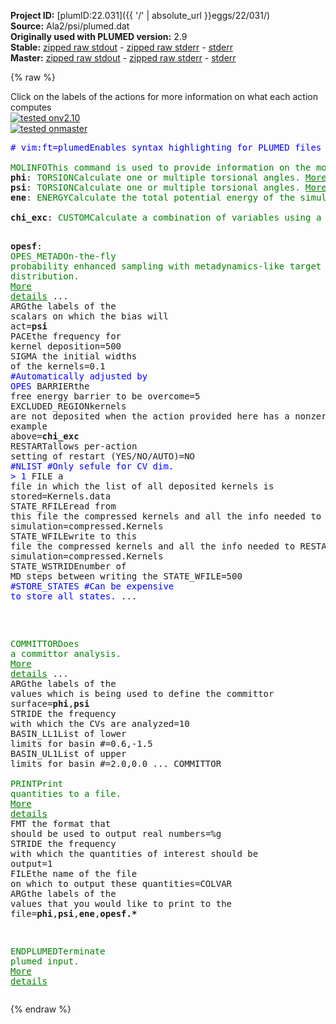**Project ID:** [plumID:22.031]({{ '/' | absolute_url }}eggs/22/031/)  
**Source:** Ala2/psi/plumed.dat  
**Originally used with PLUMED version:** 2.9  
**Stable:** [zipped raw stdout](plumed.dat.plumed.stdout.txt.zip) - [zipped raw stderr](plumed.dat.plumed.stderr.txt.zip) - [stderr](plumed.dat.plumed.stderr)  
**Master:** [zipped raw stdout](plumed.dat.plumed_master.stdout.txt.zip) - [zipped raw stderr](plumed.dat.plumed_master.stderr.txt.zip) - [stderr](plumed.dat.plumed_master.stderr)  

{% raw %}
<div class="plumedpreheader">
<div class="headerInfo" id="value_details_data/Ala2/psi/plumed.dat"> Click on the labels of the actions for more information on what each action computes </div>
<div class="containerBadge">
<div class="headerBadge"><a href="plumed.dat.plumed.stderr"><img src="https://img.shields.io/badge/v2.10-passing-green.svg" alt="tested onv2.10" /></a></div>
<div class="headerBadge"><a href="plumed.dat.plumed_master.stderr"><img src="https://img.shields.io/badge/master-passing-green.svg" alt="tested onmaster" /></a></div>
</div>
</div>
<pre class="plumedlisting">
<span class="plumedtooltip" style="color:blue"># vim:ft=plumed<span class="right">Enables syntax highlighting for PLUMED files in vim. See <a href="https://www.plumed.org/doc-master/user-doc/html/vim">here for more details. </a><i></i></span></span>
<br/><span class="plumedtooltip" style="color:green">MOLINFO<span class="right">This command is used to provide information on the molecules that are present in your system. <a href="https://www.plumed.org/doc-master/user-doc/html/MOLINFO" style="color:green">More details</a><i></i></span></span> <span class="plumedtooltip">STRUCTURE<span class="right">a file in pdb format containing a reference structure<i></i></span></span>=input.ala2.pdb
<span style="display:none;" id="data/Ala2/psi/plumed.dat">The MOLINFO action with label <b></b> calculates something</span><b name="data/Ala2/psi/plumed.datphi" onclick='showPath("data/Ala2/psi/plumed.dat","data/Ala2/psi/plumed.datphi","data/Ala2/psi/plumed.datphi","brown")'>phi</b>: <span class="plumedtooltip" style="color:green">TORSION<span class="right">Calculate one or multiple torsional angles. <a href="https://www.plumed.org/doc-master/user-doc/html/TORSION" style="color:green">More details</a><i></i></span></span> <span class="plumedtooltip">ATOMS<span class="right">the four atoms involved in the torsional angle<i></i></span></span>=<span class="plumedtooltip">@phi-2<span class="right">the four atoms that are required to calculate the phi dihedral for residue 2. <a href="https://www.plumed.org/doc-master/user-doc/html/MOLINFO">Click here</a> for more information. <i></i></span></span>
<span style="display:none;" id="data/Ala2/psi/plumed.datphi">The TORSION action with label <b>phi</b> calculates the following quantities:<table  align="center" frame="void" width="95%" cellpadding="5%"><tr><td width="5%"><b> Quantity </b>  </td><td><b> Description </b> </td></tr><tr><td width="5%">phi.value</td><td>the TORSION involving these atoms</td></tr></table></span><b name="data/Ala2/psi/plumed.datpsi" onclick='showPath("data/Ala2/psi/plumed.dat","data/Ala2/psi/plumed.datpsi","data/Ala2/psi/plumed.datpsi","brown")'>psi</b>: <span class="plumedtooltip" style="color:green">TORSION<span class="right">Calculate one or multiple torsional angles. <a href="https://www.plumed.org/doc-master/user-doc/html/TORSION" style="color:green">More details</a><i></i></span></span> <span class="plumedtooltip">ATOMS<span class="right">the four atoms involved in the torsional angle<i></i></span></span>=<span class="plumedtooltip">@psi-2<span class="right">the four atoms that are required to calculate the psi dihedral for residue 2. <a href="https://www.plumed.org/doc-master/user-doc/html/MOLINFO">Click here</a> for more information. <i></i></span></span>
<span style="display:none;" id="data/Ala2/psi/plumed.datpsi">The TORSION action with label <b>psi</b> calculates the following quantities:<table  align="center" frame="void" width="95%" cellpadding="5%"><tr><td width="5%"><b> Quantity </b>  </td><td><b> Description </b> </td></tr><tr><td width="5%">psi.value</td><td>the TORSION involving these atoms</td></tr></table></span><b name="data/Ala2/psi/plumed.datene" onclick='showPath("data/Ala2/psi/plumed.dat","data/Ala2/psi/plumed.datene","data/Ala2/psi/plumed.datene","brown")'>ene</b>: <span class="plumedtooltip" style="color:green">ENERGY<span class="right">Calculate the total potential energy of the simulation box. <a href="https://www.plumed.org/doc-master/user-doc/html/ENERGY" style="color:green">More details</a><i></i></span></span>
<br/><span style="display:none;" id="data/Ala2/psi/plumed.datene">The ENERGY action with label <b>ene</b> calculates something</span><b name="data/Ala2/psi/plumed.datchi_exc" onclick='showPath("data/Ala2/psi/plumed.dat","data/Ala2/psi/plumed.datchi_exc","data/Ala2/psi/plumed.datchi_exc","brown")'>chi_exc</b>: <span class="plumedtooltip" style="color:green">CUSTOM<span class="right">Calculate a combination of variables using a custom expression. <a href="https://www.plumed.org/doc-master/user-doc/html/CUSTOM" style="color:green">More details</a><i></i></span></span> <span class="plumedtooltip">ARG<span class="right">the values input to this function<i></i></span></span>=<b name="data/Ala2/psi/plumed.datpsi">psi</b> <span class="plumedtooltip">FUNC<span class="right">the function you wish to evaluate<i></i></span></span>=step(-x) <span class="plumedtooltip">PERIODIC<span class="right">if the output of your function is periodic then you should specify the periodicity of the function<i></i></span></span>=NO

<span style="display:none;" id="data/Ala2/psi/plumed.datchi_exc">The CUSTOM action with label <b>chi_exc</b> calculates the following quantities:<table  align="center" frame="void" width="95%" cellpadding="5%"><tr><td width="5%"><b> Quantity </b>  </td><td><b> Description </b> </td></tr><tr><td width="5%">chi_exc.value</td><td>an arbitrary function</td></tr></table></span><b name="data/Ala2/psi/plumed.datopesf" onclick='showPath("data/Ala2/psi/plumed.dat","data/Ala2/psi/plumed.datopesf","data/Ala2/psi/plumed.datopesf","brown")'>opesf</b>: <span class="plumedtooltip" style="color:green">OPES_METAD<span class="right">On-the-fly probability enhanced sampling with metadynamics-like target distribution. <a href="https://www.plumed.org/doc-master/user-doc/html/OPES_METAD" style="color:green">More details</a><i></i></span></span> ...
  <span class="plumedtooltip">ARG<span class="right">the labels of the scalars on which the bias will act<i></i></span></span>=<b name="data/Ala2/psi/plumed.datpsi">psi</b>
  <span class="plumedtooltip">PACE<span class="right">the frequency for kernel deposition<i></i></span></span>=500
  <span class="plumedtooltip">SIGMA<span class="right"> the initial widths of the kernels<i></i></span></span>=0.1 <span style="color:blue" class="comment">#Automatically adjusted by OPES</span>
  <span class="plumedtooltip">BARRIER<span class="right">the free energy barrier to be overcome<i></i></span></span>=5
  <span class="plumedtooltip">EXCLUDED_REGION<span class="right">kernels are not deposited when the action provided here has a nonzero value, see example above<i></i></span></span>=<b name="data/Ala2/psi/plumed.datchi_exc">chi_exc</b>
  <span class="plumedtooltip">RESTART<span class="right">allows per-action setting of restart (YES/NO/AUTO)<i></i></span></span>=NO
  <span style="color:blue" class="comment">#NLIST   #Only sefule for CV dim. &gt; 1</span>
  <span class="plumedtooltip">FILE<span class="right"> a file in which the list of all deposited kernels is stored<i></i></span></span>=Kernels.data
  <span class="plumedtooltip">STATE_RFILE<span class="right">read from this file the compressed kernels and all the info needed to RESTART the simulation<i></i></span></span>=compressed.Kernels
  <span class="plumedtooltip">STATE_WFILE<span class="right">write to this file the compressed kernels and all the info needed to RESTART the simulation<i></i></span></span>=compressed.Kernels
  <span class="plumedtooltip">STATE_WSTRIDE<span class="right">number of MD steps between writing the STATE_WFILE<i></i></span></span>=500
  <span style="color:blue" class="comment">#STORE_STATES  #Can be expensive to store all states.</span>
...

<br/><span style="display:none;" id="data/Ala2/psi/plumed.datopesf">The OPES_METAD action with label <b>opesf</b> calculates the following quantities:<table  align="center" frame="void" width="95%" cellpadding="5%"><tr><td width="5%"><b> Quantity </b>  </td><td><b> Description </b> </td></tr><tr><td width="5%">opesf.bias</td><td>the instantaneous value of the bias potential</td></tr><tr><td width="5%">opesf.rct</td><td>estimate of c(t)</td></tr><tr><td width="5%">opesf.zed</td><td>estimate of Z_n</td></tr><tr><td width="5%">opesf.neff</td><td>effective sample size</td></tr><tr><td width="5%">opesf.nker</td><td>total number of compressed kernels used to represent the bias</td></tr></table></span><span class="plumedtooltip" style="color:green">COMMITTOR<span class="right">Does a committor analysis. <a href="https://www.plumed.org/doc-master/user-doc/html/COMMITTOR" style="color:green">More details</a><i></i></span></span> ...
 <span class="plumedtooltip">ARG<span class="right">the labels of the values which is being used to define the committor surface<i></i></span></span>=<b name="data/Ala2/psi/plumed.datphi">phi</b>,<b name="data/Ala2/psi/plumed.datpsi">psi</b>
 <span class="plumedtooltip">STRIDE<span class="right"> the frequency with which the CVs are analyzed<i></i></span></span>=10
 <span class="plumedtooltip">BASIN_LL1<span class="right">List of lower limits for basin #<i></i></span></span>=0.6,-1.5
 <span class="plumedtooltip">BASIN_UL1<span class="right">List of upper limits for basin #<i></i></span></span>=2.0,0.0
... COMMITTOR
<br/><span class="plumedtooltip" style="color:green">PRINT<span class="right">Print quantities to a file. <a href="https://www.plumed.org/doc-master/user-doc/html/PRINT" style="color:green">More details</a><i></i></span></span> <span class="plumedtooltip">FMT<span class="right"> the format that should be used to output real numbers<i></i></span></span>=%g <span class="plumedtooltip">STRIDE<span class="right"> the frequency with which the quantities of interest should be output<i></i></span></span>=1 <span class="plumedtooltip">FILE<span class="right">the name of the file on which to output these quantities<i></i></span></span>=COLVAR <span class="plumedtooltip">ARG<span class="right">the labels of the values that you would like to print to the file<i></i></span></span>=<b name="data/Ala2/psi/plumed.datphi">phi</b>,<b name="data/Ala2/psi/plumed.datpsi">psi</b>,<b name="data/Ala2/psi/plumed.datene">ene</b>,<b name="data/Ala2/psi/plumed.datopesf">opesf.*</b>

<span class="plumedtooltip" style="color:green">ENDPLUMED<span class="right">Terminate plumed input. <a href="https://www.plumed.org/doc-master/user-doc/html/ENDPLUMED" style="color:green">More details</a><i></i></span></span><span style="color:blue" class="comment">
</span></pre>
{% endraw %}
